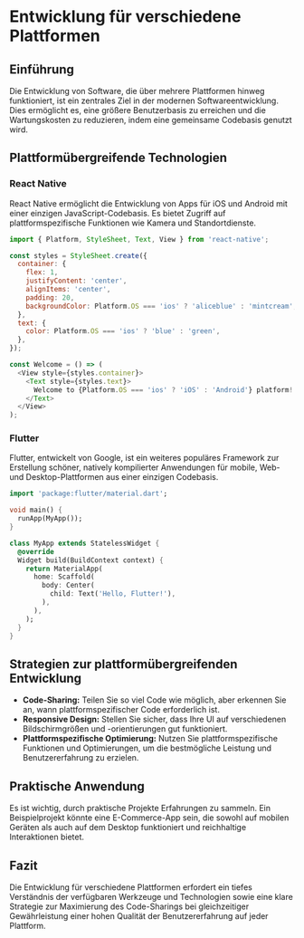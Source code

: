 
# Entwicklung für verschiedene Plattformen

## Einführung

Die Entwicklung von Software, die über mehrere Plattformen hinweg funktioniert, ist ein zentrales Ziel in der modernen Softwareentwicklung. Dies ermöglicht es, eine größere Benutzerbasis zu erreichen und die Wartungskosten zu reduzieren, indem eine gemeinsame Codebasis genutzt wird.

## Plattformübergreifende Technologien

### React Native

React Native ermöglicht die Entwicklung von Apps für iOS und Android mit einer einzigen JavaScript-Codebasis. Es bietet Zugriff auf plattformspezifische Funktionen wie Kamera und Standortdienste.

```javascript
import { Platform, StyleSheet, Text, View } from 'react-native';

const styles = StyleSheet.create({
  container: {
    flex: 1,
    justifyContent: 'center',
    alignItems: 'center',
    padding: 20,
    backgroundColor: Platform.OS === 'ios' ? 'aliceblue' : 'mintcream',
  },
  text: {
    color: Platform.OS === 'ios' ? 'blue' : 'green',
  },
});

const Welcome = () => (
  <View style={styles.container}>
    <Text style={styles.text}>
      Welcome to {Platform.OS === 'ios' ? 'iOS' : 'Android'} platform!
    </Text>
  </View>
);
```

### Flutter

Flutter, entwickelt von Google, ist ein weiteres populäres Framework zur Erstellung schöner, natively kompilierter Anwendungen für mobile, Web- und Desktop-Plattformen aus einer einzigen Codebasis.

```dart
import 'package:flutter/material.dart';

void main() {
  runApp(MyApp());
}

class MyApp extends StatelessWidget {
  @override
  Widget build(BuildContext context) {
    return MaterialApp(
      home: Scaffold(
        body: Center(
          child: Text('Hello, Flutter!'),
        ),
      ),
    );
  }
}
```

## Strategien zur plattformübergreifenden Entwicklung

- **Code-Sharing:** Teilen Sie so viel Code wie möglich, aber erkennen Sie an, wann plattformspezifischer Code erforderlich ist.
- **Responsive Design:** Stellen Sie sicher, dass Ihre UI auf verschiedenen Bildschirmgrößen und -orientierungen gut funktioniert.
- **Plattformspezifische Optimierung:** Nutzen Sie plattformspezifische Funktionen und Optimierungen, um die bestmögliche Leistung und Benutzererfahrung zu erzielen.

## Praktische Anwendung

Es ist wichtig, durch praktische Projekte Erfahrungen zu sammeln. Ein Beispielprojekt könnte eine E-Commerce-App sein, die sowohl auf mobilen Geräten als auch auf dem Desktop funktioniert und reichhaltige Interaktionen bietet.

## Fazit

Die Entwicklung für verschiedene Plattformen erfordert ein tiefes Verständnis der verfügbaren Werkzeuge und Technologien sowie eine klare Strategie zur Maximierung des Code-Sharings bei gleichzeitiger Gewährleistung einer hohen Qualität der Benutzererfahrung auf jeder Plattform.
